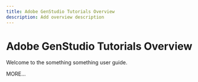 ```yaml
---
title: Adobe GenStudio Tutorials Overview
description: Add overview description
---
```


# Adobe GenStudio Tutorials Overview

Welcome to the something something user guide.

MORE...

<!--
This is the landing page of the user guide. It should be the first list item in the TOC.md file.

See other user landing pages to get ideas.
-->
